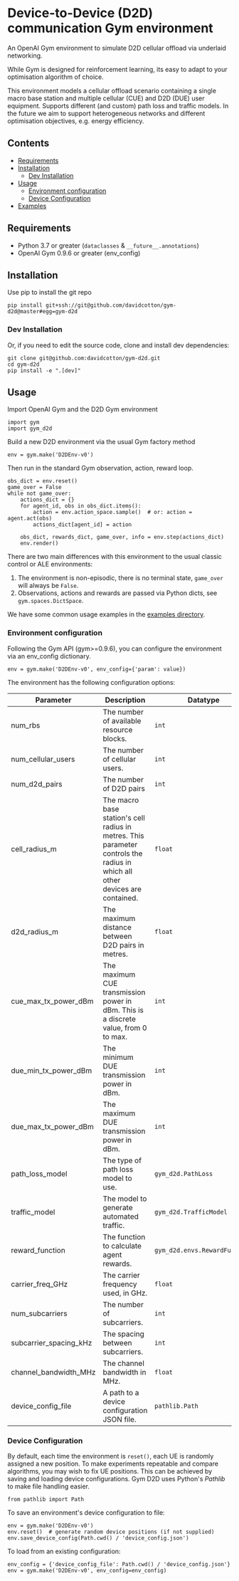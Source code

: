 # Device-to-Device (D2D) communication Gym environment
An OpenAI Gym environment to simulate D2D cellular offload via underlaid networking.

While Gym is designed for reinforcement learning, its easy to adapt  to your optimisation algorithm of choice. 

This environment models a cellular offload scenario containing a single macro base station and multiple cellular (CUE) and D2D (DUE) user equipment. 
Supports different (and custom) path loss and traffic models.
In the future we aim to support heterogeneous networks and different optimisation objectives, e.g. energy efficiency.


## Contents
- [Requirements](#requirements)
- [Installation](#installation)
  - [Dev Installation](#dev-installation)
- [Usage](#usage)
  - [Environment configuration](#environment-configuration)
  - [Device Configuration](#device-configuration)
- [Examples](examples)


## Requirements
- Python 3.7 or greater (`dataclasses` & `__future__.annotations`)
- OpenAI Gym 0.9.6 or greater (env_config)

## Installation
Use pip to install the git repo

    pip install git+ssh://git@github.com/davidcotton/gym-d2d@master#egg=gym-d2d

### Dev Installation
Or, if you need to edit the source code, clone and install dev dependencies:

    git clone git@github.com:davidcotton/gym-d2d.git
    cd gym-d2d
    pip install -e ".[dev]"


## Usage
Import OpenAI Gym and the D2D Gym environment

    import gym
    import gym_d2d

Build a new D2D environment via the usual Gym factory method

    env = gym.make('D2DEnv-v0')

Then run in the standard Gym observation, action, reward loop.

    obs_dict = env.reset()
    game_over = False
    while not game_over:
        actions_dict = {}
        for agent_id, obs in obs_dict.items():
            action = env.action_space.sample()  # or: action = agent.act(obs)
            actions_dict[agent_id] = action
    
        obs_dict, rewards_dict, game_over, info = env.step(actions_dict)
        env.render()

There are two main differences with this environment to the usual classic control or ALE environments:
1. The environment is non-episodic, there is no terminal state, `game_over` will always be `False`.
1. Observations, actions and rewards are passed via Python dicts, see `gym.spaces.DictSpace`.

We have some common usage examples in the [examples directory](examples).

### Environment configuration
Following the Gym API (gym>=0.9.6), you can configure the environment via an env_config dictionary.

    env = gym.make('D2DEnv-v0', env_config={'param': value})

The environment has the following configuration options:

| Parameter | Description | Datatype | Default Value |
|-----------|-------------|----------|---------------|
| num_rbs | The number of available resource blocks. | `int` | 30 |
| num_cellular_users | The number of cellular users. | `int`| 30 |
| num_d2d_pairs | The number of D2D pairs | `int` | 12 |
| cell_radius_m | The macro base station's cell radius in metres. This parameter controls the radius in which all other devices are contained. | `float` | 500.0 |
| d2d_radius_m  | The maximum distance between D2D pairs in metres. | `float` | 20.0 |
| cue_max_tx_power_dBm | The maximum CUE transmission power in dBm. This is a discrete value, from 0 to max. | `int` | 23 |
| due_min_tx_power_dBm | The minimum DUE transmission power in dBm. | `int` | 0 |
| due_max_tx_power_dBm | The maximum DUE transmission power in dBm. | `int` | 23 |
| path_loss_model | The type of path loss model to use. | `gym_d2d.PathLoss` | `gym_d2d.FreeSpacePathLoss` |
| traffic_model | The model to generate automated traffic. | `gym_d2d.TrafficModel` | `gym_d2d.UplinkTrafficModel` |
| reward_function | The function to calculate agent rewards. | `gym_d2d.envs.RewardFunction` | `gym_d2d.envs.SystemCapacityRewardFunction` |
| carrier_freq_GHz | The carrier frequency used, in GHz. | `float` | 2.1 |
| num_subcarriers | The number of subcarriers. | `int` | 12 |
| subcarrier_spacing_kHz | The spacing between subcarriers. | `int` | 15 |
| channel_bandwidth_MHz | The channel bandwidth in MHz. | `float` | 20.0 |
| device_config_file | A path to a device configuration JSON file. | `pathlib.Path` | None (random device positions) |

### Device Configuration
By default, each time the environment is `reset()`, each UE is randomly assigned a new position. 
To make experiments repeatable and compare algorithms, you may wish to fix UE positions.
This can be achieved by saving and loading device configurations.
Gym D2D uses Python's _Pathlib_ to make file handling easier.

    from pathlib import Path

To save an environment's device configuration to file:

    env = gym.make('D2DEnv-v0')
    env.reset()  # generate random device positions (if not supplied)
    env.save_device_config(Path.cwd() / 'device_config.json')

To load from an existing configuration:

    env_config = {'device_config_file': Path.cwd() / 'device_config.json'}
    env = gym.make('D2DEnv-v0', env_config=env_config)

